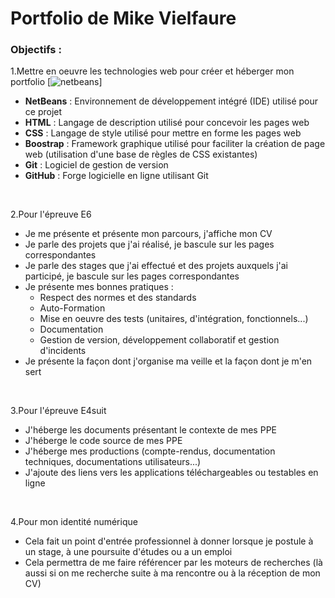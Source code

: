 # Portfolio de Mike Vielfaure

### Objectifs :

1.Mettre en oeuvre les technologies web pour créer et héberger mon portfolio
[![netbeans](https://fr.wikipedia.org/wiki/NetBeans#/media/Fichier:Apache_NetBeans_Logo.svg, "netbeans")]

- **NetBeans** : Environnement de développement intégré (IDE) utilisé pour ce projet
- **HTML** : Langage de description utilisé pour concevoir les pages web
- **CSS** : Langage de style utilisé pour mettre en forme les pages web
- **Boostrap** : Framework graphique utilisé pour faciliter la création de page web (utilisation d'une base de règles de CSS existantes)
- **Git** : Logiciel de gestion de version
- **GitHub** : Forge logicielle en ligne utilisant Git
<br>
  
2.Pour l'épreuve E6

 - Je me présente et présente mon parcours, j'affiche mon CV
 - Je parle des projets que j'ai réalisé, je bascule sur les pages correspondantes
 - Je parle des stages que j'ai effectué et des projets auxquels j'ai participé, je bascule sur les pages correspondantes
 - Je présente mes bonnes pratiques :
   - Respect des normes et des standards
   - Auto-Formation
   - Mise en oeuvre des tests (unitaires, d'intégration, fonctionnels...)
   - Documentation
   - Gestion de version, développement collaboratif et gestion d'incidents
 - Je présente la façon dont j'organise ma veille et la façon dont je m'en sert
 <br>
 
 3.Pour l'épreuve E4suit 
 
  - J'héberge les documents présentant le contexte de mes PPE
  - J'héberge le code source de mes PPE 
  - J'héberge mes productions (compte-rendus, documentation techniques, documentations utilisateurs...)
  - J'ajoute des liens vers les applications téléchargeables ou testables en ligne
  <br>
  
 4.Pour mon identité numérique
  - Cela fait un point d'entrée professionnel à donner lorsque je postule à un stage, à une poursuite d'études ou a un emploi
  - Cela permettra de me faire référencer par les moteurs de recherches (là aussi si on me recherche suite à ma rencontre ou à la réception de mon CV)

